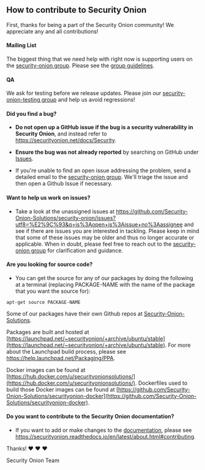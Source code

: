 ## How to contribute to Security Onion

First, thanks for being a part of the Security Onion community!  We appreciate any and all contributions!

#### Mailing List
The biggest thing that we need help with right now is supporting users on the [security-onion group](https://groups.google.com/forum/#!forum/security-onion).  Please see the [group guidelines](https://securityonion.net/docs/MailingLists).

#### QA
We ask for testing before we release updates.  Please join our [security-onion-testing group](https://groups.google.com/forum/#!forum/security-onion-testing) and help us avoid regressions!

#### **Did you find a bug?**

* **Do not open up a GitHub issue if the bug is a security vulnerability in Security Onion**, and instead refer to https://securityonion.net/docs/Security.

* **Ensure the bug was not already reported** by searching on GitHub under [Issues](https://github.com/Security-Onion-Solutions/security-onion/issues).

* If you're unable to find an open issue addressing the problem, send a detailed email to the [security-onion group](https://groups.google.com/forum/#!forum/security-onion).  We'll triage the issue and then open a Github Issue if necessary.

#### **Want to help us work on issues?**

* Take a look at the unassigned issues at https://github.com/Security-Onion-Solutions/security-onion/issues?utf8=%E2%9C%93&q=is%3Aopen+is%3Aissue+no%3Aassignee and see if there are issues you are interested in tackling.  Please keep in mind that some of these issues may be older and thus no longer accurate or applicable.  When in doubt, please feel free to reach out to the [security-onion group](https://groups.google.com/forum/#!forum/security-onion) for clarification and guidance.

#### **Are you looking for source code?**

* You can get the source for any of our packages by doing the following at a terminal (replacing PACKAGE-NAME with the name of the package that you want the source for):
```
apt-get source PACKAGE-NAME
```
Some of our packages have their own Github repos at [Security-Onion-Solutions](https://github.com/Security-Onion-Solutions).

Packages are built and hosted at [https://launchpad.net/~securityonion/+archive/ubuntu/stable](https://launchpad.net/~securityonion/+archive/ubuntu/stable).  For more about the Launchpad build process, please see https://help.launchpad.net/Packaging/PPA.

Docker images can be found at [https://hub.docker.com/u/securityonionsolutions/](https://hub.docker.com/u/securityonionsolutions/).  Dockerfiles used to build those Docker images can be found at [https://github.com/Security-Onion-Solutions/securityonion-docker](https://github.com/Security-Onion-Solutions/securityonion-docker).

#### **Do you want to contribute to the Security Onion documentation?**

* If you want to add or make changes to the [documentation](https://securityonion.net/docs), please see https://securityonion.readthedocs.io/en/latest/about.html#contributing.

Thanks! :heart: :heart: :heart:

Security Onion Team
